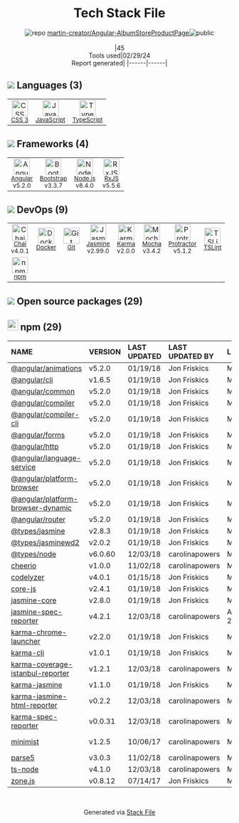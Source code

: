 <!--
&lt;--- Readme.md Snippet without images Start ---&gt;
## Tech Stack
martin-creator/Angular-AlbumStoreProductPage is built on the following main stack:

- [JavaScript](https://developer.mozilla.org/en-US/docs/Web/JavaScript) – Languages
- [TypeScript](http://www.typescriptlang.org) – Languages
- [Angular](https://angular.io) – Javascript MVC Frameworks
- [Bootstrap](http://getbootstrap.com/) – Front-End Frameworks
- [Node.js](http://nodejs.org/) – Frameworks (Full Stack)
- [RxJS](http://reactivex.io/rxjs/) – Concurrency Frameworks
- [Chai](http://chaijs.com/) – Javascript Testing Framework
- [Docker](https://www.docker.com/) – Virtual Machine Platforms & Containers
- [Jasmine](http://jasmine.github.io/) – Javascript Testing Framework
- [Karma](http://karma-runner.github.io/) – Browser Testing
- [Mocha](http://mochajs.org/) – Javascript Testing Framework
- [Protractor](http://angular.github.io/protractor) – Javascript Testing Framework
- [TSLint](https://github.com/palantir/tslint) – Code Review

Full tech stack [here](/techstack.md)

&lt;--- Readme.md Snippet without images End ---&gt;

&lt;--- Readme.md Snippet with images Start ---&gt;
## Tech Stack
martin-creator/Angular-AlbumStoreProductPage is built on the following main stack:

- <img width='25' height='25' src='https://img.stackshare.io/service/1209/javascript.jpeg' alt='JavaScript'/> [JavaScript](https://developer.mozilla.org/en-US/docs/Web/JavaScript) – Languages
- <img width='25' height='25' src='https://img.stackshare.io/service/1612/bynNY5dJ.jpg' alt='TypeScript'/> [TypeScript](http://www.typescriptlang.org) – Languages
- <img width='25' height='25' src='https://img.stackshare.io/service/3745/cb8U-gL6_400x400.jpg' alt='Angular'/> [Angular](https://angular.io) – Javascript MVC Frameworks
- <img width='25' height='25' src='https://img.stackshare.io/service/1101/C9QJ7V3X.png' alt='Bootstrap'/> [Bootstrap](http://getbootstrap.com/) – Front-End Frameworks
- <img width='25' height='25' src='https://img.stackshare.io/service/1011/n1JRsFeB_400x400.png' alt='Node.js'/> [Node.js](http://nodejs.org/) – Frameworks (Full Stack)
- <img width='25' height='25' src='https://img.stackshare.io/service/1796/984368.png' alt='RxJS'/> [RxJS](http://reactivex.io/rxjs/) – Concurrency Frameworks
- <img width='25' height='25' src='https://img.stackshare.io/service/1725/chai.png' alt='Chai'/> [Chai](http://chaijs.com/) – Javascript Testing Framework
- <img width='25' height='25' src='https://img.stackshare.io/service/586/n4u37v9t_400x400.png' alt='Docker'/> [Docker](https://www.docker.com/) – Virtual Machine Platforms & Containers
- <img width='25' height='25' src='https://img.stackshare.io/service/831/7c0b595409af531b9cdeb07f8c513e8b.png' alt='Jasmine'/> [Jasmine](http://jasmine.github.io/) – Javascript Testing Framework
- <img width='25' height='25' src='https://img.stackshare.io/service/1420/TidYGd6a.png' alt='Karma'/> [Karma](http://karma-runner.github.io/) – Browser Testing
- <img width='25' height='25' src='https://img.stackshare.io/service/832/mocha.png' alt='Mocha'/> [Mocha](http://mochajs.org/) – Javascript Testing Framework
- <img width='25' height='25' src='https://img.stackshare.io/service/1754/protractor-logo1.png' alt='Protractor'/> [Protractor](http://angular.github.io/protractor) – Javascript Testing Framework
- <img width='25' height='25' src='https://img.stackshare.io/service/5561/303157.png' alt='TSLint'/> [TSLint](https://github.com/palantir/tslint) – Code Review

Full tech stack [here](/techstack.md)

&lt;--- Readme.md Snippet with images End ---&gt;
-->
<div align="center">

# Tech Stack File
![](https://img.stackshare.io/repo.svg "repo") [martin-creator/Angular-AlbumStoreProductPage](https://github.com/martin-creator/Angular-AlbumStoreProductPage)![](https://img.stackshare.io/public_badge.svg "public")
<br/><br/>
|45<br/>Tools used|02/29/24 <br/>Report generated|
|------|------|
</div>

## <img src='https://img.stackshare.io/languages.svg'/> Languages (3)
<table><tr>
  <td align='center'>
  <img width='36' height='36' src='https://img.stackshare.io/service/6727/css.png' alt='CSS 3'>
  <br>
  <sub><a href="https://developer.mozilla.org/en-US/docs/Web/CSS/CSS3">CSS 3</a></sub>
  <br>
  <sub></sub>
</td>

<td align='center'>
  <img width='36' height='36' src='https://img.stackshare.io/service/1209/javascript.jpeg' alt='JavaScript'>
  <br>
  <sub><a href="https://developer.mozilla.org/en-US/docs/Web/JavaScript">JavaScript</a></sub>
  <br>
  <sub></sub>
</td>

<td align='center'>
  <img width='36' height='36' src='https://img.stackshare.io/service/1612/bynNY5dJ.jpg' alt='TypeScript'>
  <br>
  <sub><a href="http://www.typescriptlang.org">TypeScript</a></sub>
  <br>
  <sub></sub>
</td>

</tr>
</table>

## <img src='https://img.stackshare.io/frameworks.svg'/> Frameworks (4)
<table><tr>
  <td align='center'>
  <img width='36' height='36' src='https://img.stackshare.io/service/3745/cb8U-gL6_400x400.jpg' alt='Angular'>
  <br>
  <sub><a href="https://angular.io">Angular</a></sub>
  <br>
  <sub>v5.2.0</sub>
</td>

<td align='center'>
  <img width='36' height='36' src='https://img.stackshare.io/service/1101/C9QJ7V3X.png' alt='Bootstrap'>
  <br>
  <sub><a href="http://getbootstrap.com/">Bootstrap</a></sub>
  <br>
  <sub>v3.3.7</sub>
</td>

<td align='center'>
  <img width='36' height='36' src='https://img.stackshare.io/service/1011/n1JRsFeB_400x400.png' alt='Node.js'>
  <br>
  <sub><a href="http://nodejs.org/">Node.js</a></sub>
  <br>
  <sub>v8.4.0</sub>
</td>

<td align='center'>
  <img width='36' height='36' src='https://img.stackshare.io/service/1796/984368.png' alt='RxJS'>
  <br>
  <sub><a href="http://reactivex.io/rxjs/">RxJS</a></sub>
  <br>
  <sub>v5.5.6</sub>
</td>

</tr>
</table>

## <img src='https://img.stackshare.io/devops.svg'/> DevOps (9)
<table><tr>
  <td align='center'>
  <img width='36' height='36' src='https://img.stackshare.io/service/1725/chai.png' alt='Chai'>
  <br>
  <sub><a href="http://chaijs.com/">Chai</a></sub>
  <br>
  <sub>v4.0.1</sub>
</td>

<td align='center'>
  <img width='36' height='36' src='https://img.stackshare.io/service/586/n4u37v9t_400x400.png' alt='Docker'>
  <br>
  <sub><a href="https://www.docker.com/">Docker</a></sub>
  <br>
  <sub></sub>
</td>

<td align='center'>
  <img width='36' height='36' src='https://img.stackshare.io/service/1046/git.png' alt='Git'>
  <br>
  <sub><a href="http://git-scm.com/">Git</a></sub>
  <br>
  <sub></sub>
</td>

<td align='center'>
  <img width='36' height='36' src='https://img.stackshare.io/service/831/7c0b595409af531b9cdeb07f8c513e8b.png' alt='Jasmine'>
  <br>
  <sub><a href="http://jasmine.github.io/">Jasmine</a></sub>
  <br>
  <sub>v2.99.0</sub>
</td>

<td align='center'>
  <img width='36' height='36' src='https://img.stackshare.io/service/1420/TidYGd6a.png' alt='Karma'>
  <br>
  <sub><a href="http://karma-runner.github.io/">Karma</a></sub>
  <br>
  <sub>v2.0.0</sub>
</td>

<td align='center'>
  <img width='36' height='36' src='https://img.stackshare.io/service/832/mocha.png' alt='Mocha'>
  <br>
  <sub><a href="http://mochajs.org/">Mocha</a></sub>
  <br>
  <sub>v3.4.2</sub>
</td>

<td align='center'>
  <img width='36' height='36' src='https://img.stackshare.io/service/1754/protractor-logo1.png' alt='Protractor'>
  <br>
  <sub><a href="http://angular.github.io/protractor">Protractor</a></sub>
  <br>
  <sub>v5.1.2</sub>
</td>

<td align='center'>
  <img width='36' height='36' src='https://img.stackshare.io/service/5561/303157.png' alt='TSLint'>
  <br>
  <sub><a href="https://github.com/palantir/tslint">TSLint</a></sub>
  <br>
  <sub></sub>
</td>

</tr>
<tr>
  <td align='center'>
  <img width='36' height='36' src='https://img.stackshare.io/service/1120/lejvzrnlpb308aftn31u.png' alt='npm'>
  <br>
  <sub><a href="https://www.npmjs.com/">npm</a></sub>
  <br>
  <sub></sub>
</td>

</tr>
</table>


## <img src='https://img.stackshare.io/group.svg' /> Open source packages (29)</h2>

## <img width='24' height='24' src='https://img.stackshare.io/service/1120/lejvzrnlpb308aftn31u.png'/> npm (29)

|NAME|VERSION|LAST UPDATED|LAST UPDATED BY|LICENSE|VULNERABILITIES|
|:------|:------|:------|:------|:------|:------|
|[@angular/animations](https://www.npmjs.com/@angular/animations)|v5.2.0|01/19/18|Jon Friskics |MIT|N/A|
|[@angular/cli](https://www.npmjs.com/@angular/cli)|v1.6.5|01/19/18|Jon Friskics |MIT|N/A|
|[@angular/common](https://www.npmjs.com/@angular/common)|v5.2.0|01/19/18|Jon Friskics |MIT|N/A|
|[@angular/compiler](https://www.npmjs.com/@angular/compiler)|v5.2.0|01/19/18|Jon Friskics |MIT|N/A|
|[@angular/compiler-cli](https://www.npmjs.com/@angular/compiler-cli)|v5.2.0|01/19/18|Jon Friskics |MIT|N/A|
|[@angular/forms](https://www.npmjs.com/@angular/forms)|v5.2.0|01/19/18|Jon Friskics |MIT|N/A|
|[@angular/http](https://www.npmjs.com/@angular/http)|v5.2.0|01/19/18|Jon Friskics |MIT|N/A|
|[@angular/language-service](https://www.npmjs.com/@angular/language-service)|v5.2.0|01/19/18|Jon Friskics |MIT|N/A|
|[@angular/platform-browser](https://www.npmjs.com/@angular/platform-browser)|v5.2.0|01/19/18|Jon Friskics |MIT|N/A|
|[@angular/platform-browser-dynamic](https://www.npmjs.com/@angular/platform-browser-dynamic)|v5.2.0|01/19/18|Jon Friskics |MIT|N/A|
|[@angular/router](https://www.npmjs.com/@angular/router)|v5.2.0|01/19/18|Jon Friskics |MIT|N/A|
|[@types/jasmine](https://www.npmjs.com/@types/jasmine)|v2.8.3|01/19/18|Jon Friskics |MIT|N/A|
|[@types/jasminewd2](https://www.npmjs.com/@types/jasminewd2)|v2.0.2|01/19/18|Jon Friskics |MIT|N/A|
|[@types/node](https://www.npmjs.com/@types/node)|v6.0.60|12/03/18|carolinapowers |MIT|N/A|
|[cheerio](https://www.npmjs.com/cheerio)|v1.0.0|11/02/18|carolinapowers |MIT|N/A|
|[codelyzer](https://www.npmjs.com/codelyzer)|v4.0.1|01/15/18|Jon Friskics |MIT|N/A|
|[core-js](https://www.npmjs.com/core-js)|v2.4.1|01/19/18|Jon Friskics |MIT|N/A|
|[jasmine-core](https://www.npmjs.com/jasmine-core)|v2.8.0|01/19/18|Jon Friskics |MIT|N/A|
|[jasmine-spec-reporter](https://www.npmjs.com/jasmine-spec-reporter)|v4.2.1|12/03/18|carolinapowers |Apache-2.0|N/A|
|[karma-chrome-launcher](https://www.npmjs.com/karma-chrome-launcher)|v2.2.0|01/19/18|Jon Friskics |MIT|N/A|
|[karma-cli](https://www.npmjs.com/karma-cli)|v1.0.1|01/19/18|Jon Friskics |MIT|N/A|
|[karma-coverage-istanbul-reporter](https://www.npmjs.com/karma-coverage-istanbul-reporter)|v1.2.1|12/03/18|carolinapowers |MIT|N/A|
|[karma-jasmine](https://www.npmjs.com/karma-jasmine)|v1.1.0|01/19/18|Jon Friskics |MIT|N/A|
|[karma-jasmine-html-reporter](https://www.npmjs.com/karma-jasmine-html-reporter)|v0.2.2|12/03/18|carolinapowers |MIT|N/A|
|[karma-spec-reporter](https://www.npmjs.com/karma-spec-reporter)|v0.0.31|12/03/18|carolinapowers |MIT|N/A|
|[minimist](https://www.npmjs.com/minimist)|v1.2.5|10/06/17|carolinapowers |MIT|[CVE-2021-44906](https://github.com/advisories/GHSA-xvch-5gv4-984h) (Critical)|
|[parse5](https://www.npmjs.com/parse5)|v3.0.3|11/02/18|carolinapowers |MIT|N/A|
|[ts-node](https://www.npmjs.com/ts-node)|v4.1.0|12/03/18|carolinapowers |MIT|N/A|
|[zone.js](https://www.npmjs.com/zone.js)|v0.8.12|07/14/17|Jon Friskics |MIT|N/A|

<br/>
<div align='center'>

Generated via [Stack File](https://github.com/marketplace/stack-file)
